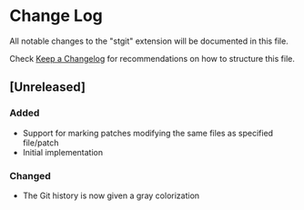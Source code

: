 # Change Log

All notable changes to the "stgit" extension will be documented in this file.

Check [Keep a Changelog](http://keepachangelog.com/) for recommendations on how to structure this file.

## [Unreleased]
### Added
- Support for marking patches modifying the same files as specified file/patch
- Initial implementation

### Changed
- The Git history is now given a gray colorization
